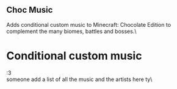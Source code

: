 ## Choc Music

Adds conditional custom music to Minecraft: Chocolate Edition to complement the many biomes, battles and bosses.\

# Conditional custom music

:3\
someone add a list of all the music and the artists here ty\